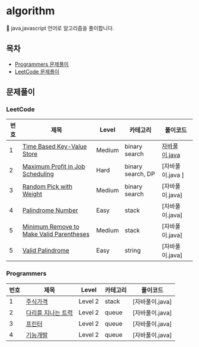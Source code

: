# algorithm
:gift: java,javascript 언어로 알고리즘을 풀이합니다.

## 목차
* [Programmers 문제풀이](#programmers)
* [LeetCode 문제풀이](#leetcode)

## 문제풀이
 
 ### LeetCode
번호 | 제목 | Level | 카테고리 | 풀이코드
------- | ------- | -------| ------- | -------
 1 | [Time Based Key-Value Store](https://leetcode.com/problems/time-based-key-value-store/) | Medium | binary search |[자바풀이.java](https://github.com/jstella96/algorithm/blob/main/leetcode/Medium/time-based-key-value-store.java) 
 2 | [Maximum Profit in Job Scheduling](https://leetcode.com/problems/maximum-profit-in-job-scheduling/) | Hard | binary search, DP | [자바풀이.java ]
 3 | [Random Pick with Weight](https://leetcode.com/problems/random-pick-with-weight/) | Medium | binary search |[자바풀이.java]
 4 | [Palindrome Number](https://leetcode.com/problems/palindrome-number/) | Easy | stack |[자바풀이.java]
 5 | [Minimum Remove to Make Valid Parentheses](https://leetcode.com/problems/minimum-remove-to-make-valid-parentheses/) | Medium | stack |[자바풀이.java]
 5 | [Valid Palindrome](https://leetcode.com/problems/valid-palindrome/) | Easy | string |[자바풀이.java]


 

### Programmers
번호 | 제목 | Level | 카테고리 | 풀이코드
------- | ------- | -------| ------- | -------
 1 | [주식가격](https://programmers.co.kr/learn/courses/30/lessons/42584) | Level 2 | stack |[자바풀이.java]
 2 | [다리를 지나는 트럭](https://programmers.co.kr/learn/courses/30/lessons/42583) | Level 2 | queue |[자바풀이.java]
 3 | [프린터](https://programmers.co.kr/learn/courses/30/lessons/42587) | Level 2 | queue |[자바풀이.java]
 4 | [기능개발](https://programmers.co.kr/learn/courses/30/lessons/42586) | Level 2 | queue |[자바풀이.java]
